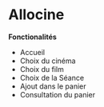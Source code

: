 # Allocine

**Fonctionalités**

- Accueil
- Choix du cinéma
- Choix du film
- Choix de la Séance
- Ajout dans le panier
- Consultation du panier
